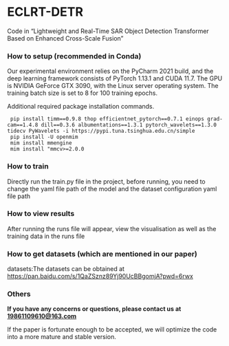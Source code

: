 # ECLRT-DETR
Code in “Lightweight and Real-Time SAR Object Detection Transformer Based on Enhanced Cross-Scale Fusion”

### How to setup (recommended in Conda)

Our experimental environment relies on the PyCharm 2021 build, and the deep learning framework consists of PyTorch 1.13.1 and CUDA 11.7. The GPU is NVIDIA GeForce GTX 3090, with the Linux server operating system. The training batch size is set to 8 for 100 training epochs.

 Additional required package installation commands.
   ```
    pip install timm==0.9.8 thop efficientnet_pytorch==0.7.1 einops grad-cam==1.4.8 dill==0.3.6 albumentations==1.3.1 pytorch_wavelets==1.3.0 tidecv PyWavelets -i https://pypi.tuna.tsinghua.edu.cn/simple
    pip install -U openmim
    mim install mmengine
    mim install "mmcv>=2.0.0
   ```

### How to train

Directly run the train.py file in the project, before running, you need to change the yaml file path of the model and the dataset configuration yaml file path

### How to view results

After running the runs file will appear, view the visualisation as well as the training data in the runs file

### How to get datasets (which are mentioned in our paper)

datasets:The datasets can be obtained at https://pan.baidu.com/s/1QaZSznz89Yj90UcBBgomjA?pwd=6rwx

### Others

**If you have any concerns or questions, please contact us at 19861109610@163.com**

If the paper is fortunate enough to be accepted, we will optimize the code into a more mature and stable version.

